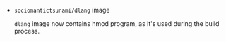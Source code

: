 * `sociomantictsunami/dlang` image

  `dlang` image now contains hmod program, as it's used during the build
  process.
